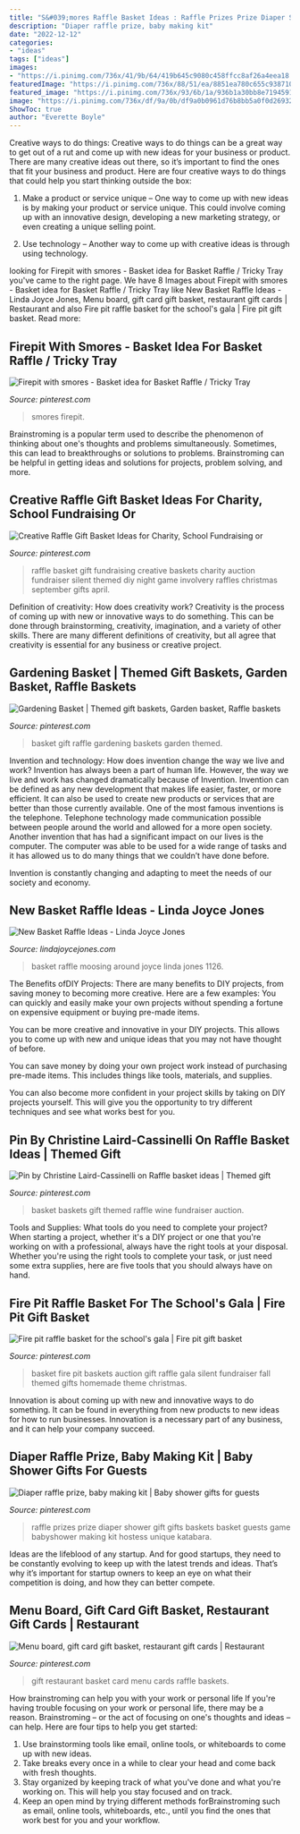 ```yaml
---
title: "S&#039;mores Raffle Basket Ideas : Raffle Prizes Prize Diaper Shower Gift Gifts Baskets Basket Guests Game Babyshower Making Kit Hostess Unique Katabara"
description: "Diaper raffle prize, baby making kit"
date: "2022-12-12"
categories:
- "ideas"
tags: ["ideas"]
images:
- "https://i.pinimg.com/736x/41/9b/64/419b645c9080c458ffcc8af26a4eea18.jpg"
featuredImage: "https://i.pinimg.com/736x/88/51/ea/8851ea780c655c93871032db119057c7--diaper-raffle-prize-raffle-prizes.jpg"
featured_image: "https://i.pinimg.com/736x/93/6b/1a/936b1a30bb8e71945917d679dfd4500d--raffle-baskets-basket-gift.jpg"
image: "https://i.pinimg.com/736x/df/9a/0b/df9a0b0961d76b8bb5a0f0d269324715--school-auction-school-s.jpg"
ShowToc: true
author: "Everette Boyle"
---
```



Creative ways to do things:
Creative ways to do things can be a great way to get out of a rut and come up with new ideas for your business or product. There are many creative ideas out there, so it’s important to find the ones that fit your business and product. Here are four creative ways to do things that could help you start thinking outside the box:
1. Make a product or service unique – One way to come up with new ideas is by making your product or service unique. This could involve coming up with an innovative design, developing a new marketing strategy, or even creating a unique selling point.

2. Use technology – Another way to come up with creative ideas is through using technology.

	

		
looking for Firepit with smores - Basket idea for Basket Raffle / Tricky Tray you've came to the right page. We have 8 Images about Firepit with smores - Basket idea for Basket Raffle / Tricky Tray like New Basket Raffle Ideas - Linda Joyce Jones, Menu board, gift card gift basket, restaurant gift cards | Restaurant and also Fire pit raffle basket for the school&#039;s gala | Fire pit gift basket. Read more:
		
    
## Firepit With Smores - Basket Idea For Basket Raffle / Tricky Tray

<img loading=lazy src="https://i.pinimg.com/736x/9b/ea/20/9bea20a5157d56ec6a10202213cb43fd.jpg" onerror="this.onerror=null;this.src='https://tse1.mm.bing.net/th?id=OIP.kl4VYBxDt0t3cOfGE_wozQHaJ3&amp;pid=15.1';" alt="Firepit with smores - Basket idea for Basket Raffle / Tricky Tray">

_Source: pinterest.com_

>smores firepit. 

	

Brainstroming is a popular term used to describe the phenomenon of thinking about one's thoughts and problems simultaneously. Sometimes, this can lead to breakthroughs or solutions to problems. Brainstroming can be helpful in getting ideas and solutions for projects, problem solving, and more.

    
## Creative Raffle Gift Basket Ideas For Charity, School Fundraising Or

<img loading=lazy src="https://i.pinimg.com/736x/41/9b/64/419b645c9080c458ffcc8af26a4eea18.jpg" onerror="this.onerror=null;this.src='https://tse1.mm.bing.net/th?id=OIP.oBAFHPML5ken1jlvuXrBqwHaLH&amp;pid=15.1';" alt="Creative Raffle Gift Basket Ideas for Charity, School Fundraising or">

_Source: pinterest.com_

>raffle basket gift fundraising creative baskets charity auction fundraiser silent themed diy night game involvery raffles christmas september gifts april. 

	

Definition of creativity: How does creativity work?
Creativity is the process of coming up with new or innovative ways to do something. This can be done through brainstorming, creativity, imagination, and a variety of other skills. There are many different definitions of creativity, but all agree that creativity is essential for any business or creative project.

    
## Gardening Basket | Themed Gift Baskets, Garden Basket, Raffle Baskets

<img loading=lazy src="https://i.pinimg.com/736x/93/6b/1a/936b1a30bb8e71945917d679dfd4500d--raffle-baskets-basket-gift.jpg" onerror="this.onerror=null;this.src='https://tse2.mm.bing.net/th?id=OIP.U926y8IIWE7OzEJUwMWr0wHaJ4&amp;pid=15.1';" alt="Gardening Basket | Themed gift baskets, Garden basket, Raffle baskets">

_Source: pinterest.com_

>basket gift raffle gardening baskets garden themed. 

	

Invention and technology: How does invention change the way we live and work?
Invention has always been a part of human life. However, the way we live and work has changed dramatically because of Invention. Invention can be defined as any new development that makes life easier, faster, or more efficient. It can also be used to create new products or services that are better than those currently available.
One of the most famous inventions is the telephone. Telephone technology made communication possible between people around the world and allowed for a more open society. Another invention that has had a significant impact on our lives is the computer. The computer was able to be used for a wide range of tasks and it has allowed us to do many things that we couldn’t have done before.

Invention is constantly changing and adapting to meet the needs of our society and economy.

    
## New Basket Raffle Ideas - Linda Joyce Jones

<img loading=lazy src="https://lindajoycejones.com/wp-content/uploads/2014/07/IMG_1126.jpg" onerror="this.onerror=null;this.src='https://tse3.mm.bing.net/th?id=OIP.H7Qlpz_ZVBjnqlnrA-TyYAHaJ4&amp;pid=15.1';" alt="New Basket Raffle Ideas - Linda Joyce Jones">

_Source: lindajoycejones.com_

>basket raffle moosing around joyce linda jones 1126. 

	

The Benefits ofDIY Projects:
There are many benefits to DIY projects, from saving money to becoming more creative. Here are a few examples: 
You can quickly and easily make your own projects without spending a fortune on expensive equipment or buying pre-made items. 

You can be more creative and innovative in your DIY projects. This allows you to come up with new and unique ideas that you may not have thought of before. 

You can save money by doing your own project work instead of purchasing pre-made items. This includes things like tools, materials, and supplies. 

You can also become more confident in your project skills by taking on DIY projects yourself. This will give you the opportunity to try different techniques and see what works best for you.

    
## Pin By Christine Laird-Cassinelli On Raffle Basket Ideas | Themed Gift

<img loading=lazy src="https://i.pinimg.com/736x/c7/5b/a1/c75ba1948f492fed96f007150524b2ec--basket-ideas.jpg" onerror="this.onerror=null;this.src='https://tse1.mm.bing.net/th?id=OIP.i9-1K7w4pp3CUkxMmHMJDwHaJ4&amp;pid=15.1';" alt="Pin by Christine Laird-Cassinelli on Raffle basket ideas | Themed gift">

_Source: pinterest.com_

>basket baskets gift themed raffle wine fundraiser auction. 

	

Tools and Supplies: What tools do you need to complete your project?
When starting a project, whether it's a DIY project or one that you're working on with a professional, always have the right tools at your disposal. Whether you're using the right tools to complete your task, or just need some extra supplies, here are five tools that you should always have on hand.

    
## Fire Pit Raffle Basket For The School&#039;s Gala | Fire Pit Gift Basket

<img loading=lazy src="https://i.pinimg.com/736x/df/9a/0b/df9a0b0961d76b8bb5a0f0d269324715--school-auction-school-s.jpg" onerror="this.onerror=null;this.src='https://tse4.mm.bing.net/th?id=OIP.aKQChklWr_c6iu_ZAH9zEQDYEg&amp;pid=15.1';" alt="Fire pit raffle basket for the school&#039;s gala | Fire pit gift basket">

_Source: pinterest.com_

>basket fire pit baskets auction gift raffle gala silent fundraiser fall themed gifts homemade theme christmas. 

	

Innovation is about coming up with new and innovative ways to do something. It can be found in everything from new products to new ideas for how to run businesses. Innovation is a necessary part of any business, and it can help your company succeed.

    
## Diaper Raffle Prize, Baby Making Kit | Baby Shower Gifts For Guests

<img loading=lazy src="https://i.pinimg.com/736x/88/51/ea/8851ea780c655c93871032db119057c7--diaper-raffle-prize-raffle-prizes.jpg" onerror="this.onerror=null;this.src='https://tse1.mm.bing.net/th?id=OIP.F7Vh3a-CYkdGPYs7wuGRdQHaNK&amp;pid=15.1';" alt="Diaper raffle prize, baby making kit | Baby shower gifts for guests">

_Source: pinterest.com_

>raffle prizes prize diaper shower gift gifts baskets basket guests game babyshower making kit hostess unique katabara. 

	

Ideas are the lifeblood of any startup. And for good startups, they need to be constantly evolving to keep up with the latest trends and ideas. That’s why it’s important for startup owners to keep an eye on what their competition is doing, and how they can better compete.

    
## Menu Board, Gift Card Gift Basket, Restaurant Gift Cards | Restaurant

<img loading=lazy src="https://i.pinimg.com/736x/f7/f6/5f/f7f65f4d8efaaf398ce7d997734c339a.jpg" onerror="this.onerror=null;this.src='https://tse2.mm.bing.net/th?id=OIP.W7FB_KNXulU_72EqbY9pagHaJ3&amp;pid=15.1';" alt="Menu board, gift card gift basket, restaurant gift cards | Restaurant">

_Source: pinterest.com_

>gift restaurant basket card menu cards raffle baskets. 

	

How brainstroming can help you with your work or personal life
If you're having trouble focusing on your work or personal life, there may be a reason. Brainstroming – or the act of focusing on one's thoughts and ideas – can help. Here are four tips to help you get started: 
1. Use brainstorming tools like email, online tools, or whiteboards to come up with new ideas. 
2. Take breaks every once in a while to clear your head and come back with fresh thoughts. 
3. Stay organized by keeping track of what you've done and what you're working on. This will help you stay focused and on track. 
4. Keep an open mind by trying different methods forBrainstroming such as email, online tools, whiteboards, etc., until you find the ones that work best for you and your workflow.

